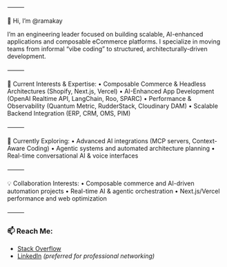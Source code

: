 
⸻

👋 Hi, I’m @ramakay

I’m an engineering leader focused on building scalable, AI-enhanced applications and composable eCommerce platforms. I specialize in moving teams from informal “vibe coding” to structured, architecturally-driven development.

⸻

🚀 Current Interests & Expertise:
	•	Composable Commerce & Headless Architectures (Shopify, Next.js, Vercel)
	•	AI-Enhanced App Development (OpenAI Realtime API, LangChain, Roo, SPARC)
	•	Performance & Observability (Quantum Metric, RudderStack, Cloudinary DAM)
	•	Scalable Backend Integration (ERP, CRM, OMS, PIM)

⸻

🌱 Currently Exploring:
	•	Advanced AI integrations (MCP servers, Context-Aware Coding)
	•	Agentic systems and automated architecture planning
	•	Real-time conversational AI & voice interfaces

⸻

💡 Collaboration Interests:
	•	Composable commerce and AI-driven automation projects
	•	Real-time AI & agentic orchestration
	•	Next.js/Vercel performance and web optimization

⸻

### 📫 Reach Me:
- [Stack Overflow](https://stackoverflow.com/users/13749957/ramakay)
- [LinkedIn](https://www.linkedin.com/in/ramakay/) *(preferred for professional networking)*

